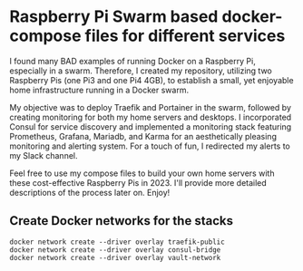 # Raspberry Pi Swarm based docker-compose files for different services

I found many BAD examples of running Docker on a Raspberry Pi, especially in a swarm. Therefore, I created my repository, utilizing two Raspberry Pis (one Pi3 and one Pi4 4GB), to establish a small, yet enjoyable home infrastructure running in a Docker swarm.

My objective was to deploy Traefik and Portainer in the swarm, followed by creating monitoring for both my home servers and desktops. I incorporated Consul for service discovery and implemented a monitoring stack featuring Prometheus, Grafana, Mariadb, and Karma for an aesthetically pleasing monitoring and alerting system. For a touch of fun, I redirected my alerts to my Slack channel.

Feel free to use my compose files to build your own home servers with these cost-effective Raspberry Pis in 2023. I'll provide more detailed descriptions of the process later on. Enjoy!

## Create Docker networks for the stacks
```
docker network create --driver overlay traefik-public 
docker network create --driver overlay consul-bridge
docker network create --driver overlay vault-network
```
